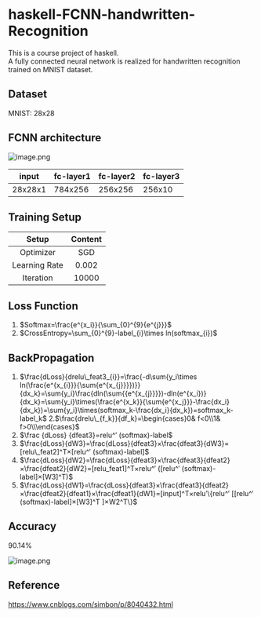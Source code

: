 # haskell-FCNN-handwritten-Recognition

This is a course project of haskell.  
A fully connected neural network is realized for handwritten recognition trained on MNIST dataset.  

## Dataset  

MNIST: 28x28

## FCNN architecture   



![image.png](https://i.loli.net/2020/07/21/3Q2dNtIfpgmUZiA.png)



| input   | fc-layer1 | fc-layer2 | fc-layer3 |
| ------- | --------- | --------- | --------- |
| 28x28x1 | 784x256   | 256x256   | 256x10    |

## Training Setup

|     Setup     | Content |
| :-----------: | :-----: |
|   Optimizer   |   SGD   |
| Learning Rate |  0.002  |
|   Iteration   |  10000  |

## Loss Function

1. $Softmax=\frac{e^{x_i}}{\sum_{0}^{9}{e^{j}}}$
2. $CrossEntropy=\sum_{0}^{9}-label_{i}\times ln(softmax_{i})$

## BackPropagation

1. $\frac{dLoss}{drelu\_feat3_{i}}=\frac{-d\sum{y_i\times ln(\frac{e^{x_{i}}}{\sum{e^{x_{j}}}})}}{dx_k}=\sum{y_i}\frac{dln(\sum{{e^{x_{j}}}})-dln(e^{x_i})}{dx_k}=\sum{y_i}\times(\frac{e^{x_k}}{\sum{e^{x_j}}}-\frac{dx_i}{dx_k})=\sum{y_i}\times(softmax_k-\frac{dx_i}{dx_k})=softmax_k-label_k$
2.$\frac{drelu\_{f_k}}{df_k}=\begin{cases}0& f<0\\1& f>0\\\end{cases}$
3. $\frac {dLoss} {dfeat3}=relu^′ (softmax)-label$
4. $\frac{dLoss}{dW3}=\frac{dLoss}{dfeat3}×\frac{dfeat3}{dW3}=[relu\_feat2]^T×[relu^′ (softmax)-label]$
5. $\frac{dLoss}{dW2}=\frac{dLoss}{dfeat3}×\frac{dfeat3}{dfeat2}×\frac{dfeat2}{dW2}=[relu_feat1]^T×relu^′ ([relu^′ (softmax)-label]×[W3]^T)$
6. $\frac{dLoss}{dW1}=\frac{dLoss}{dfeat3}×\frac{dfeat3}{dfeat2}×\frac{dfeat2}{dfeat1}×\frac{dfeat1}{dW1}=[input]^T×relu′\{relu^′ [[relu^′ (softmax)-label]×[W3]^T ]×W2^T\}$

## Accuracy

90.14%

![image.png](https://i.loli.net/2020/07/21/heTS5kWZqQwB74l.png)

## Reference

https://www.cnblogs.com/simbon/p/8040432.html
